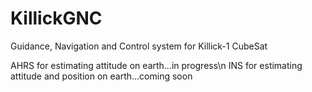 # KillickGNC
Guidance, Navigation and Control system for Killick-1 CubeSat

AHRS for estimating attitude on earth...in progress\n
INS for estimating attitude and position on earth...coming soon
